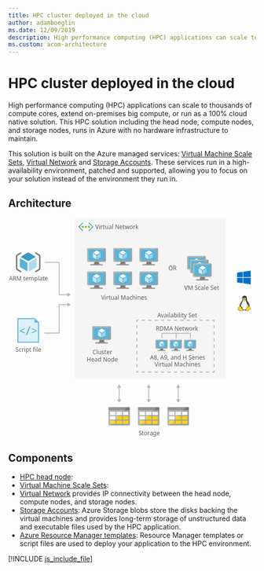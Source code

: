 ```yaml
---
title: HPC cluster deployed in the cloud
author: adamboeglin
ms.date: 12/09/2019
description: High performance computing (HPC) applications can scale to thousands of compute cores, extend on-premises big compute, or run as a 100% cloud native solution. This HPC solution including the head node, compute nodes, and storage nodes, runs in Azure with no hardware infrastructure to maintain.
ms.custom: acom-architecture
---
```

# HPC cluster deployed in the cloud

High performance computing (HPC) applications can scale to thousands of compute cores, extend on-premises big compute, or run as a 100% cloud native solution. This HPC solution including the head node, compute nodes, and storage nodes, runs in Azure with no hardware infrastructure to maintain.

This solution is built on the Azure managed services: [Virtual Machine Scale Sets](/en-us/services/virtual-machine-scale-sets/), [Virtual Network](/en-us/services/virtual-network/) and [Storage Accounts](/en-us/services/storage/). These services run in a high-availability environment, patched and supported, allowing you to focus on your solution instead of the environment they run in.


## Architecture

<svg class="architecture-diagram" aria-labelledby="hpc-cluster" height="446.681" viewbox="0 0 497.36 446.681" width="497.36" xmlns="http://www.w3.org/2000/svg"><title id="hpc-cluster">HPC cluster deployed in the cloud</title><desc>High performance computing (HPC) applications can scale to thousands of compute cores, extend on-premises big compute, or run as a 100% cloud native solution. This HPC solution including the head node, compute nodes, and storage nodes, runs in Azure with no hardware infrastructure to maintain.</desc><rect fill="#ededed" height="328" opacity="0.5" width="307.156" x="135.423"></rect><g><polyline fill="none" points="73.895 89.594 103.61 89.594 103.61 155.678 121.721 155.678" stroke="#b5b5b5" stroke-miterlimit="10" stroke-width="1.643"></polyline><polygon fill="#b5b5b5" points="120.523 159.773 127.616 155.678 120.523 151.582 120.523 159.773"></polygon></g><g><polyline fill="none" points="73.895 233.903 103.61 233.903 103.61 175.903 121.721 175.903" stroke="#b5b5b5" stroke-miterlimit="10" stroke-width="1.643"></polyline><polygon fill="#b5b5b5" points="120.523 179.998 127.616 175.903 120.523 171.807 120.523 179.998"></polygon></g><text fill="#5d5d5d" font-family="SegoeUI, Segoe UI" font-size="12" transform="translate(326 106.445)">OR</text><g><line fill="none" stroke="#b5b5b5" stroke-miterlimit="10" stroke-width="1.643" x1="286.061" x2="286.061" y1="369.996" y2="344.155"></line><polygon fill="#b5b5b5" points="290.156 368.798 286.061 375.891 281.965 368.798 290.156 368.798"></polygon><polygon fill="#b5b5b5" points="290.156 345.354 286.061 338.261 281.965 345.354 290.156 345.354"></polygon></g><g><line fill="none" stroke="#b5b5b5" stroke-miterlimit="10" stroke-width="1.643" x1="346.171" x2="346.171" y1="369.996" y2="344.155"></line><polygon fill="#b5b5b5" points="350.267 368.798 346.171 375.891 342.076 368.798 350.267 368.798"></polygon><polygon fill="#b5b5b5" points="350.267 345.354 346.171 338.261 342.076 345.354 350.267 345.354"></polygon></g><g><line fill="none" stroke="#b5b5b5" stroke-miterlimit="10" stroke-width="1.643" x1="225.862" x2="225.862" y1="369.996" y2="344.155"></line><polygon fill="#b5b5b5" points="229.958 368.798 225.862 375.891 221.767 368.798 229.958 368.798"></polygon><polygon fill="#b5b5b5" points="229.958 345.354 225.862 338.261 221.767 345.354 229.958 345.354"></polygon></g><text fill="#5d5d5d" font-family="SegoeUI, Segoe UI" font-size="12" transform="translate(303.415 201.545)"><tspan letter-spacing="-0.02em">A</tspan><tspan x="7.506" y="0">vailability Set</tspan></text><g><polyline fill="none" points="419.113 310.172 419.113 313.382 415.904 313.382" stroke="#b5b5b5" stroke-miterlimit="10" stroke-width="1.757"></polyline><line fill="none" stroke="#b5b5b5" stroke-dasharray="6.547 6.547" stroke-miterlimit="10" stroke-width="1.757" x1="409.357" x2="268.596" y1="313.382" y2="313.382"></line><polyline fill="none" points="265.322 313.382 262.113 313.382 262.113 310.172" stroke="#b5b5b5" stroke-miterlimit="10" stroke-width="1.757"></polyline><line fill="none" stroke="#b5b5b5" stroke-dasharray="6.601 6.601" stroke-miterlimit="10" stroke-width="1.757" x1="262.113" x2="262.113" y1="303.571" y2="214.455"></line><polyline fill="none" points="262.113 211.154 262.113 207.944 265.322 207.944" stroke="#b5b5b5" stroke-miterlimit="10" stroke-width="1.757"></polyline><line fill="none" stroke="#b5b5b5" stroke-dasharray="6.547 6.547" stroke-miterlimit="10" stroke-width="1.757" x1="271.869" x2="412.63" y1="207.944" y2="207.944"></line><polyline fill="none" points="415.904 207.944 419.113 207.944 419.113 211.154" stroke="#b5b5b5" stroke-miterlimit="10" stroke-width="1.757"></polyline><line fill="none" stroke="#b5b5b5" stroke-dasharray="6.601 6.601" stroke-miterlimit="10" stroke-width="1.757" x1="419.113" x2="419.113" y1="217.755" y2="306.872"></line></g><g><text fill="#5d5d5d" font-family="SegoeUI, Segoe UI" font-size="12" transform="translate(1.414 127.228)">ARM template</text><g><path d="M40.677,87.362a.428.428,0,0,1-.22-.064l-14.711-8.49a.445.445,0,0,1-.223-.389.437.437,0,0,1,.223-.382L40.362,69.6a.452.452,0,0,1,.442,0L55.518,78.1a.445.445,0,0,1,0,.769L40.9,87.3a.438.438,0,0,1-.222.063" fill="#3999c6"></path><path d="M38.562,108a.444.444,0,0,1-.226-.059L23.672,99.476a.436.436,0,0,1-.226-.386V82.105a.45.45,0,0,1,.226-.389.463.463,0,0,1,.448,0L38.782,90.18a.45.45,0,0,1,.218.387v16.987a.437.437,0,0,1-.438.445" fill="#59b4d9"></path><path d="M42.711,108a.474.474,0,0,1-.226-.059.444.444,0,0,1-.22-.386V90.677a.452.452,0,0,1,.22-.387l14.66-8.461a.458.458,0,0,1,.448,0,.452.452,0,0,1,.22.385V99.091a.446.446,0,0,1-.22.386l-14.665,8.464a.4.4,0,0,1-.217.058" fill="#59b4d9"></path><path d="M42.711,108a.474.474,0,0,1-.226-.059.444.444,0,0,1-.22-.386V90.677a.452.452,0,0,1,.22-.387l14.66-8.461a.458.458,0,0,1,.448,0,.452.452,0,0,1,.22.385V99.091a.446.446,0,0,1-.22.386l-14.665,8.464a.4.4,0,0,1-.217.058" fill="#fff" opacity="0.5" style="isolation: isolate"></path><path d="M25.188,109.886a1.45,1.45,0,0,1-.726-.195l-6.845-3.952A4.211,4.211,0,0,1,15.63,102.3V77.133a4.206,4.206,0,0,1,1.987-3.441l6.845-3.952a1.455,1.455,0,0,1,1.455,2.519l-6.845,3.952a1.4,1.4,0,0,0-.532.922V102.3a1.4,1.4,0,0,0,.532.922l6.845,3.952a1.455,1.455,0,0,1-.729,2.715Z" fill="#7a7a7a"></path><path d="M56.072,69.544a1.45,1.45,0,0,1,.726.2l6.845,3.952a4.21,4.21,0,0,1,1.987,3.442V102.3a4.206,4.206,0,0,1-1.987,3.441L56.8,109.69a1.455,1.455,0,0,1-1.455-2.519l6.845-3.952a1.4,1.4,0,0,0,.532-.922V77.133a1.4,1.4,0,0,0-.532-.922l-6.845-3.952a1.455,1.455,0,0,1,.729-2.715Z" fill="#7a7a7a"></path></g><rect fill="#f0f" height="65" opacity="0" width="80" y="66.802"></rect><rect fill="#f0f" height="64.118" opacity="0" width="78.615" x="0.385" y="66.523"></rect></g><g><text fill="#5d5d5d" font-family="SegoeUI, Segoe UI" font-size="12" transform="translate(14.823 271.537)">Script file</text><g><polygon fill="#59b4d9" points="60.631 210.345 55.831 205.545 53.831 203.545 53.631 203.545 18.631 203.545 18.631 253.545 62.631 253.545 62.631 212.545 62.631 212.345 60.631 210.345"></polygon><polygon fill="#fff" opacity="0.8" points="53.631 205.545 20.631 205.545 20.631 251.545 60.631 251.545 60.631 212.545 53.631 212.545 53.631 205.545" style="isolation: isolate"></polygon><path d="M33.238,234.675l-9.692-4.656v-1.15l9.692-5.058v2.062l-7.087,3.516v.043l7.087,3.191Z" fill="#59b4d9"></path><path d="M45.5,220.175l-7.521,18.146h-2.29l7.489-18.146Z" fill="#59b4d9"></path><path d="M57.864,229.954l-9.692,4.656v-2.051l7.1-3.158v-.065l-7.1-3.517v-2.062l9.692,5.047Z" fill="#59b4d9"></path></g><rect fill="#f0f" height="73.341" opacity="0" width="51.26" x="14.37" y="201.802"></rect><rect fill="#f0f" height="72.159" opacity="0" width="51.875" x="13.755" y="201.482"></rect></g><g><text fill="#5d5d5d" font-family="SegoeUI, Segoe UI" font-size="12" transform="translate(171.74 277.139)">Cluster<tspan x="-11.936" y="14.4">Head Node</tspan></text><g><path d="M195.8,247.769H185.375c1.253,4.424-.43,5.058-7.8,5.058v2.316h25.073v-2.316c-7.373,0-8.1-.632-6.842-5.058" fill="#7a7a7a"></path><path d="M206.964,219.75H173.018a2.169,2.169,0,0,0-2.084,2.183v23.673a2.157,2.157,0,0,0,2.084,2.165h33.947a2.37,2.37,0,0,0,2.317-2.165V221.933a2.378,2.378,0,0,0-2.317-2.183" fill="#a0a1a2"></path><path d="M206.988,219.752l-.024,0H173.017a2.168,2.168,0,0,0-2.084,2.183v23.672a2.157,2.157,0,0,0,2.084,2.166h.808Z" fill="#fff" opacity="0.2" style="isolation: isolate"></path><polygon fill="#59b4d9" points="206.288 222.701 206.288 244.82 173.84 244.82 173.84 222.701 206.288 222.701"></polygon><polygon fill="#59b4d9" points="173.84 244.82 173.884 244.82 173.884 222.702 203.55 222.657 203.551 222.657 173.84 222.702 173.84 244.82"></polygon><rect fill="#a0a1a2" height="2.317" width="25.073" x="177.571" y="252.826"></rect><path d="M190.5,221.356a.544.544,0,1,1-.545-.545.545.545,0,0,1,.545.545" fill="#b8d432"></path><path d="M190.525,233.09a.213.213,0,0,1-.1-.029l-6.752-3.9a.208.208,0,0,1-.1-.177.2.2,0,0,1,.1-.176l6.712-3.872a.205.205,0,0,1,.2,0l6.754,3.9a.205.205,0,0,1,0,.353l-6.709,3.872a.207.207,0,0,1-.1.029" fill="#fff"></path><path d="M189.555,242.563a.193.193,0,0,1-.1-.028l-6.732-3.885a.2.2,0,0,1-.1-.177v-7.8a.207.207,0,0,1,.31-.177l6.731,3.884a.214.214,0,0,1,.1.179v7.8a.208.208,0,0,1-.1.177.215.215,0,0,1-.1.028" fill="#fff" opacity="0.7" style="isolation: isolate"></path><path d="M191.461,242.563a.22.22,0,0,1-.106-.028.208.208,0,0,1-.1-.177v-7.748a.212.212,0,0,1,.1-.177l6.731-3.884a.2.2,0,0,1,.2,0,.2.2,0,0,1,.1.176v7.747a.2.2,0,0,1-.1.177l-6.729,3.885a.181.181,0,0,1-.1.028" fill="#fff" opacity="0.4" style="isolation: isolate"></path></g><rect fill="#f0f" height="72.159" opacity="0" width="57.34" x="161.023" y="219.482"></rect></g><g><text fill="#5d5d5d" font-family="SegoeUI, Segoe UI" font-size="12" transform="translate(188.906 166.482)">Virtual Machines</text><g><g><path d="M185.437,136.62H175.01c1.253,4.424-.43,5.058-7.8,5.058v2.316h25.073v-2.316c-7.373,0-8.1-.632-6.842-5.058" fill="#7a7a7a"></path><path d="M196.6,108.6H162.653a2.169,2.169,0,0,0-2.084,2.183v23.673a2.157,2.157,0,0,0,2.084,2.165H196.6a2.37,2.37,0,0,0,2.317-2.165V110.784A2.378,2.378,0,0,0,196.6,108.6" fill="#a0a1a2"></path><path d="M196.623,108.6l-.016,0H162.652a2.168,2.168,0,0,0-2.084,2.183v23.672a2.157,2.157,0,0,0,2.084,2.166h.808Z" fill="#fff" opacity="0.2" style="isolation: isolate"></path><polygon fill="#59b4d9" points="195.923 111.552 195.923 133.672 163.475 133.672 163.475 111.552 195.923 111.552"></polygon><polygon fill="#59b4d9" points="163.475 133.672 163.519 133.672 163.519 111.553 193.185 111.508 193.186 111.508 163.475 111.553 163.475 133.672"></polygon><rect fill="#a0a1a2" height="2.317" width="25.073" x="167.206" y="141.678"></rect><path d="M180.139,110.208a.544.544,0,1,1-.545-.545.545.545,0,0,1,.545.545" fill="#b8d432"></path><path d="M180.16,121.941a.213.213,0,0,1-.1-.029l-6.752-3.9a.208.208,0,0,1-.1-.177.2.2,0,0,1,.1-.176l6.712-3.872a.205.205,0,0,1,.2,0l6.754,3.9a.205.205,0,0,1,0,.353l-6.709,3.872a.207.207,0,0,1-.1.029" fill="#fff"></path><path d="M179.19,131.414a.193.193,0,0,1-.1-.028l-6.732-3.885a.2.2,0,0,1-.1-.177v-7.8a.207.207,0,0,1,.31-.177l6.731,3.884a.214.214,0,0,1,.1.179v7.8a.208.208,0,0,1-.1.177.215.215,0,0,1-.1.028" fill="#fff" opacity="0.7" style="isolation: isolate"></path><path d="M181.1,131.414a.22.22,0,0,1-.106-.028.208.208,0,0,1-.1-.177v-7.748a.212.212,0,0,1,.1-.177l6.731-3.884a.2.2,0,0,1,.2,0,.2.2,0,0,1,.1.176v7.747a.2.2,0,0,1-.1.177l-6.729,3.885a.181.181,0,0,1-.1.028" fill="#fff" opacity="0.4" style="isolation: isolate"></path></g><g><path d="M238.731,136.62H228.3c1.253,4.424-.43,5.058-7.8,5.058v2.316h25.073v-2.316c-7.373,0-8.1-.632-6.842-5.058" fill="#7a7a7a"></path><path d="M249.893,108.6H215.947a2.169,2.169,0,0,0-2.084,2.183v23.673a2.157,2.157,0,0,0,2.084,2.165h33.947a2.37,2.37,0,0,0,2.317-2.165V110.784a2.378,2.378,0,0,0-2.317-2.183" fill="#a0a1a2"></path><path d="M249.917,108.6l-.024,0H215.946a2.168,2.168,0,0,0-2.084,2.183v23.672a2.157,2.157,0,0,0,2.084,2.166h.808Z" fill="#fff" opacity="0.2" style="isolation: isolate"></path><polygon fill="#59b4d9" points="249.217 111.552 249.217 133.672 216.769 133.672 216.769 111.552 249.217 111.552"></polygon><polygon fill="#59b4d9" points="216.769 133.672 216.813 133.672 216.813 111.553 246.479 111.508 246.48 111.508 216.769 111.553 216.769 133.672"></polygon><rect fill="#a0a1a2" height="2.317" width="25.073" x="220.5" y="141.678"></rect><path d="M233.433,110.208a.544.544,0,1,1-.545-.545.545.545,0,0,1,.545.545" fill="#b8d432"></path><path d="M233.455,121.941a.213.213,0,0,1-.1-.029l-6.752-3.9a.208.208,0,0,1-.1-.177.2.2,0,0,1,.1-.176l6.712-3.872a.205.205,0,0,1,.2,0l6.754,3.9a.205.205,0,0,1,0,.353l-6.709,3.872a.207.207,0,0,1-.1.029" fill="#fff"></path><path d="M232.484,131.414a.193.193,0,0,1-.1-.028l-6.732-3.885a.2.2,0,0,1-.1-.177v-7.8a.207.207,0,0,1,.31-.177l6.731,3.884a.214.214,0,0,1,.1.179v7.8a.208.208,0,0,1-.1.177.215.215,0,0,1-.1.028" fill="#fff" opacity="0.7" style="isolation: isolate"></path><path d="M234.39,131.414a.22.22,0,0,1-.106-.028.208.208,0,0,1-.1-.177v-7.748a.212.212,0,0,1,.1-.177l6.731-3.884a.2.2,0,0,1,.2,0,.2.2,0,0,1,.1.176v7.747a.2.2,0,0,1-.1.177l-6.729,3.885a.181.181,0,0,1-.1.028" fill="#fff" opacity="0.4" style="isolation: isolate"></path></g><g><path d="M185.437,88.741H175.01c1.253,4.424-.43,5.058-7.8,5.058v2.316h25.073V93.8c-7.373,0-8.1-.632-6.842-5.058" fill="#7a7a7a"></path><path d="M196.6,60.722H162.653a2.169,2.169,0,0,0-2.084,2.183V86.578a2.157,2.157,0,0,0,2.084,2.165H196.6a2.37,2.37,0,0,0,2.317-2.165V62.905a2.378,2.378,0,0,0-2.317-2.183" fill="#a0a1a2"></path><path d="M196.623,60.724l-.016,0H162.652a2.168,2.168,0,0,0-2.084,2.183V86.578a2.157,2.157,0,0,0,2.084,2.166h.808Z" fill="#fff" opacity="0.2" style="isolation: isolate"></path><polygon fill="#59b4d9" points="195.923 63.673 195.923 85.792 163.475 85.792 163.475 63.673 195.923 63.673"></polygon><polygon fill="#59b4d9" points="163.475 85.792 163.519 85.792 163.519 63.674 193.185 63.629 193.186 63.629 163.475 63.674 163.475 85.792"></polygon><rect fill="#a0a1a2" height="2.317" width="25.073" x="167.206" y="93.799"></rect><path d="M180.139,62.328a.544.544,0,1,1-.545-.545.545.545,0,0,1,.545.545" fill="#b8d432"></path><path d="M180.16,74.062a.213.213,0,0,1-.1-.029l-6.752-3.9a.208.208,0,0,1-.1-.177.2.2,0,0,1,.1-.176l6.712-3.872a.205.205,0,0,1,.2,0l6.754,3.9a.205.205,0,0,1,0,.353l-6.709,3.872a.207.207,0,0,1-.1.029" fill="#fff"></path><path d="M179.19,83.535a.193.193,0,0,1-.1-.028l-6.732-3.885a.2.2,0,0,1-.1-.177v-7.8a.207.207,0,0,1,.31-.177l6.731,3.884a.214.214,0,0,1,.1.179v7.8a.208.208,0,0,1-.1.177.215.215,0,0,1-.1.028" fill="#fff" opacity="0.7" style="isolation: isolate"></path><path d="M181.1,83.535a.22.22,0,0,1-.106-.028.208.208,0,0,1-.1-.177V75.583a.212.212,0,0,1,.1-.177l6.731-3.884a.2.2,0,0,1,.2,0,.2.2,0,0,1,.1.176v7.747a.2.2,0,0,1-.1.177L181.2,83.508a.181.181,0,0,1-.1.028" fill="#fff" opacity="0.4" style="isolation: isolate"></path></g><g><path d="M238.731,88.741H228.3c1.253,4.424-.43,5.058-7.8,5.058v2.316h25.073V93.8c-7.373,0-8.1-.632-6.842-5.058" fill="#7a7a7a"></path><path d="M249.893,60.722H215.947a2.169,2.169,0,0,0-2.084,2.183V86.578a2.157,2.157,0,0,0,2.084,2.165h33.947a2.37,2.37,0,0,0,2.317-2.165V62.905a2.378,2.378,0,0,0-2.317-2.183" fill="#a0a1a2"></path><path d="M249.917,60.724l-.024,0H215.946a2.168,2.168,0,0,0-2.084,2.183V86.578a2.157,2.157,0,0,0,2.084,2.166h.808Z" fill="#fff" opacity="0.2" style="isolation: isolate"></path><polygon fill="#59b4d9" points="249.217 63.673 249.217 85.792 216.769 85.792 216.769 63.673 249.217 63.673"></polygon><polygon fill="#59b4d9" points="216.769 85.792 216.813 85.792 216.813 63.674 246.479 63.629 246.48 63.629 216.769 63.674 216.769 85.792"></polygon><rect fill="#a0a1a2" height="2.317" width="25.073" x="220.5" y="93.799"></rect><path d="M233.433,62.328a.544.544,0,1,1-.545-.545.545.545,0,0,1,.545.545" fill="#b8d432"></path><path d="M233.455,74.062a.213.213,0,0,1-.1-.029l-6.752-3.9a.208.208,0,0,1-.1-.177.2.2,0,0,1,.1-.176l6.712-3.872a.205.205,0,0,1,.2,0l6.754,3.9a.205.205,0,0,1,0,.353l-6.709,3.872a.207.207,0,0,1-.1.029" fill="#fff"></path><path d="M232.484,83.535a.193.193,0,0,1-.1-.028l-6.732-3.885a.2.2,0,0,1-.1-.177v-7.8a.207.207,0,0,1,.31-.177l6.731,3.884a.214.214,0,0,1,.1.179v7.8a.208.208,0,0,1-.1.177.215.215,0,0,1-.1.028" fill="#fff" opacity="0.7" style="isolation: isolate"></path><path d="M234.39,83.535a.22.22,0,0,1-.106-.028.208.208,0,0,1-.1-.177V75.583a.212.212,0,0,1,.1-.177l6.731-3.884a.2.2,0,0,1,.2,0,.2.2,0,0,1,.1.176v7.747a.2.2,0,0,1-.1.177l-6.729,3.885a.181.181,0,0,1-.1.028" fill="#fff" opacity="0.4" style="isolation: isolate"></path></g><g><path d="M291.731,136.62H281.3c1.253,4.424-.43,5.058-7.8,5.058v2.316h25.073v-2.316c-7.373,0-8.1-.632-6.842-5.058" fill="#7a7a7a"></path><path d="M302.893,108.6H268.947a2.169,2.169,0,0,0-2.084,2.183v23.673a2.157,2.157,0,0,0,2.084,2.165h33.947a2.37,2.37,0,0,0,2.317-2.165V110.784a2.378,2.378,0,0,0-2.317-2.183" fill="#a0a1a2"></path><path d="M302.917,108.6l-.024,0H268.946a2.168,2.168,0,0,0-2.084,2.183v23.672a2.157,2.157,0,0,0,2.084,2.166h.808Z" fill="#fff" opacity="0.2" style="isolation: isolate"></path><polygon fill="#59b4d9" points="302.217 111.552 302.217 133.672 269.769 133.672 269.769 111.552 302.217 111.552"></polygon><polygon fill="#59b4d9" points="269.769 133.672 269.813 133.672 269.813 111.553 299.479 111.508 299.48 111.508 269.769 111.553 269.769 133.672"></polygon><rect fill="#a0a1a2" height="2.317" width="25.073" x="273.5" y="141.678"></rect><path d="M286.433,110.208a.544.544,0,1,1-.545-.545.545.545,0,0,1,.545.545" fill="#b8d432"></path><path d="M286.455,121.941a.213.213,0,0,1-.1-.029l-6.752-3.9a.208.208,0,0,1-.1-.177.2.2,0,0,1,.1-.176l6.712-3.872a.205.205,0,0,1,.2,0l6.754,3.9a.205.205,0,0,1,0,.353l-6.709,3.872a.207.207,0,0,1-.1.029" fill="#fff"></path><path d="M285.484,131.414a.193.193,0,0,1-.1-.028l-6.732-3.885a.2.2,0,0,1-.1-.177v-7.8a.207.207,0,0,1,.31-.177l6.731,3.884a.214.214,0,0,1,.1.179v7.8a.208.208,0,0,1-.1.177.215.215,0,0,1-.1.028" fill="#fff" opacity="0.7" style="isolation: isolate"></path><path d="M287.39,131.414a.22.22,0,0,1-.106-.028.208.208,0,0,1-.1-.177v-7.748a.212.212,0,0,1,.1-.177l6.731-3.884a.2.2,0,0,1,.2,0,.2.2,0,0,1,.1.176v7.747a.2.2,0,0,1-.1.177l-6.729,3.885a.181.181,0,0,1-.1.028" fill="#fff" opacity="0.4" style="isolation: isolate"></path></g><g><path d="M291.731,88.741H281.3c1.253,4.424-.43,5.058-7.8,5.058v2.316h25.073V93.8c-7.373,0-8.1-.632-6.842-5.058" fill="#7a7a7a"></path><path d="M302.893,60.722H268.947a2.169,2.169,0,0,0-2.084,2.183V86.578a2.157,2.157,0,0,0,2.084,2.165h33.947a2.37,2.37,0,0,0,2.317-2.165V62.905a2.378,2.378,0,0,0-2.317-2.183" fill="#a0a1a2"></path><path d="M302.917,60.724l-.024,0H268.946a2.168,2.168,0,0,0-2.084,2.183V86.578a2.157,2.157,0,0,0,2.084,2.166h.808Z" fill="#fff" opacity="0.2" style="isolation: isolate"></path><polygon fill="#59b4d9" points="302.217 63.673 302.217 85.792 269.769 85.792 269.769 63.673 302.217 63.673"></polygon><polygon fill="#59b4d9" points="269.769 85.792 269.813 85.792 269.813 63.674 299.479 63.629 299.48 63.629 269.769 63.674 269.769 85.792"></polygon><rect fill="#a0a1a2" height="2.317" width="25.073" x="273.5" y="93.799"></rect><path d="M286.433,62.328a.544.544,0,1,1-.545-.545.545.545,0,0,1,.545.545" fill="#b8d432"></path><path d="M286.455,74.062a.213.213,0,0,1-.1-.029l-6.752-3.9a.208.208,0,0,1-.1-.177.2.2,0,0,1,.1-.176l6.712-3.872a.205.205,0,0,1,.2,0l6.754,3.9a.205.205,0,0,1,0,.353l-6.709,3.872a.207.207,0,0,1-.1.029" fill="#fff"></path><path d="M285.484,83.535a.193.193,0,0,1-.1-.028l-6.732-3.885a.2.2,0,0,1-.1-.177v-7.8a.207.207,0,0,1,.31-.177l6.731,3.884a.214.214,0,0,1,.1.179v7.8a.208.208,0,0,1-.1.177.215.215,0,0,1-.1.028" fill="#fff" opacity="0.7" style="isolation: isolate"></path><path d="M287.39,83.535a.22.22,0,0,1-.106-.028.208.208,0,0,1-.1-.177V75.583a.212.212,0,0,1,.1-.177l6.731-3.884a.2.2,0,0,1,.2,0,.2.2,0,0,1,.1.176v7.747a.2.2,0,0,1-.1.177l-6.729,3.885a.181.181,0,0,1-.1.028" fill="#fff" opacity="0.4" style="isolation: isolate"></path></g></g><rect fill="#f0f" height="109.462" opacity="0" width="147.926" x="160.023" y="59.482"></rect></g><g><text fill="#5d5d5d" font-family="SegoeUI, Segoe UI" font-size="12" transform="translate(358.365 146.482)">VM Scale Set</text><g><path d="M399.885,76.752H366.228a2.148,2.148,0,0,0-2.065,2.162v23.439a2.137,2.137,0,0,0,2.066,2.144h33.656a2.348,2.348,0,0,0,2.3-2.144V78.914a2.356,2.356,0,0,0-2.3-2.162" fill="#a0a1a2"></path><path d="M399.908,76.754l-.024,0H366.228a2.149,2.149,0,0,0-2.066,2.163v23.438a2.137,2.137,0,0,0,2.066,2.144h.8Z" fill="#fff" opacity="0.2" style="isolation: isolate"></path><polygon fill="#59b4d9" points="399.291 101.575 367.044 101.575 367.044 79.674 399.291 79.627 399.291 101.575"></polygon><path d="M383.566,78.343a.54.54,0,1,1-.54-.539.539.539,0,0,1,.54.539" fill="#b8d432"></path><path d="M383.587,89.961a.213.213,0,0,1-.1-.029l-6.695-3.859a.2.2,0,0,1,0-.35l6.654-3.834a.2.2,0,0,1,.2,0l6.7,3.861a.2.2,0,0,1,.1.175.2.2,0,0,1-.1.175l-6.652,3.833a.214.214,0,0,1-.1.028" fill="#fff"></path><path d="M405.833,84.208H372.177a2.148,2.148,0,0,0-2.066,2.162v23.439a2.137,2.137,0,0,0,2.066,2.144h33.656a2.348,2.348,0,0,0,2.3-2.144V86.37a2.355,2.355,0,0,0-2.3-2.162" fill="#a0a1a2"></path><path d="M405.857,84.21l-.024,0H372.177a2.148,2.148,0,0,0-2.066,2.162v23.438a2.137,2.137,0,0,0,2.066,2.144h.8Z" fill="#fff" opacity="0.2" style="isolation: isolate"></path><polygon fill="#59b4d9" points="405.24 109.031 372.992 109.031 372.992 87.13 405.24 87.083 405.24 109.031"></polygon><path d="M389.514,85.8a.54.54,0,1,1-.54-.539.539.539,0,0,1,.54.539" fill="#b8d432"></path><path d="M389.536,97.416a.213.213,0,0,1-.1-.029l-6.695-3.859a.2.2,0,0,1,0-.35l6.654-3.834a.2.2,0,0,1,.2,0l6.7,3.861a.2.2,0,0,1,.1.175.2.2,0,0,1-.1.175l-6.652,3.833a.206.206,0,0,1-.1.028" fill="#fff"></path><path d="M400.8,119.45H390.459c1.242,4.38-.427,5.008-7.737,5.008v2.294H407.58v-2.293c-7.309,0-8.026-.626-6.782-5.009" fill="#7a7a7a"></path><path d="M411.865,91.707H378.209a2.148,2.148,0,0,0-2.066,2.162v23.439a2.137,2.137,0,0,0,2.066,2.144h33.656a2.348,2.348,0,0,0,2.3-2.144V93.869a2.357,2.357,0,0,0-2.3-2.162" fill="#a0a1a2"></path><path d="M411.889,91.71l-.024,0H378.208a2.148,2.148,0,0,0-2.066,2.162v23.438a2.137,2.137,0,0,0,2.066,2.144h.8Z" fill="#fff" opacity="0.2" style="isolation: isolate"></path><polygon fill="#59b4d9" points="411.271 116.531 379.024 116.531 379.024 94.63 411.271 94.582 411.271 116.531"></polygon><rect fill="#a0a1a2" height="2.294" width="24.858" x="382.723" y="124.458"></rect><path d="M395.546,93.3a.54.54,0,1,1-.54-.539.539.539,0,0,1,.54.539" fill="#b8d432"></path><path d="M395.567,104.916a.213.213,0,0,1-.1-.029l-6.695-3.859a.2.2,0,0,1,0-.35l6.654-3.834a.2.2,0,0,1,.2,0l6.7,3.861a.2.2,0,0,1,.1.175.2.2,0,0,1-.1.175l-6.652,3.833a.214.214,0,0,1-.1.028" fill="#fff"></path><path d="M394.6,114.3a.194.194,0,0,1-.1-.027l-6.675-3.847a.2.2,0,0,1-.1-.175v-7.72a.2.2,0,0,1,.1-.175.2.2,0,0,1,.2,0l6.674,3.846a.213.213,0,0,1,.1.177v7.72a.2.2,0,0,1-.1.175.223.223,0,0,1-.1.026" fill="#fff" opacity="0.7" style="isolation: isolate"></path><path d="M396.495,114.3a.219.219,0,0,1-.1-.027.206.206,0,0,1-.1-.175v-7.672a.21.21,0,0,1,.1-.175l6.674-3.845a.2.2,0,0,1,.3.175v7.671a.2.2,0,0,1-.1.175l-6.672,3.847a.194.194,0,0,1-.1.026" fill="#fff" opacity="0.4" style="isolation: isolate"></path></g><rect fill="#f0f" height="72.159" opacity="0" width="68.091" x="358.023" y="76.482"></rect></g><g><g><path d="M315.81,265.4h-6.7c.805,2.843-.277,3.251-5.015,3.251v1.489h16.113v-1.489c-4.739,0-5.2-.406-4.4-3.251" fill="#7a7a7a"></path><path d="M322.983,247.4H301.167a1.394,1.394,0,0,0-1.339,1.4v15.213a1.386,1.386,0,0,0,1.339,1.391h21.816a1.523,1.523,0,0,0,1.489-1.391V248.8a1.528,1.528,0,0,0-1.489-1.4" fill="#a0a1a2"></path><path d="M323,247.4H301.167a1.393,1.393,0,0,0-1.339,1.4v15.213a1.386,1.386,0,0,0,1.339,1.392h.519Z" fill="#fff" opacity="0.2" style="isolation: isolate"></path><polygon fill="#59b4d9" points="322.548 249.294 322.548 263.509 301.695 263.509 301.695 249.294 322.548 249.294"></polygon><polygon fill="#59b4d9" points="301.695 263.509 301.724 263.509 301.724 249.294 320.789 249.266 320.79 249.266 301.695 249.294 301.695 263.509"></polygon><rect fill="#a0a1a2" height="1.489" width="16.113" x="304.093" y="268.654"></rect><path d="M312.4,248.43a.35.35,0,1,1-.35-.35.35.35,0,0,1,.35.35" fill="#b8d432"></path><path d="M312.419,255.97a.137.137,0,0,1-.066-.019l-4.339-2.5a.133.133,0,0,1-.065-.114.131.131,0,0,1,.065-.113l4.313-2.489a.132.132,0,0,1,.13,0l4.341,2.506a.132.132,0,0,1,0,.227l-4.312,2.488a.133.133,0,0,1-.067.019" fill="#fff"></path><path d="M311.8,262.059a.124.124,0,0,1-.066-.018l-4.327-2.5a.128.128,0,0,1-.067-.114v-5.011a.133.133,0,0,1,.2-.114l4.326,2.5a.138.138,0,0,1,.064.115v5.011a.134.134,0,0,1-.064.114.138.138,0,0,1-.066.018" fill="#fff" opacity="0.7" style="isolation: isolate"></path><path d="M313.02,262.059a.142.142,0,0,1-.068-.018.134.134,0,0,1-.064-.114v-4.979a.136.136,0,0,1,.064-.114l4.326-2.5a.128.128,0,0,1,.13,0,.13.13,0,0,1,.067.113v4.979a.129.129,0,0,1-.067.114l-4.325,2.5a.117.117,0,0,1-.064.018" fill="#fff" opacity="0.4" style="isolation: isolate"></path></g><g><path d="M344.8,265.4h-6.7c.805,2.843-.277,3.251-5.015,3.251v1.489H349.2v-1.489c-4.739,0-5.2-.406-4.4-3.251" fill="#7a7a7a"></path><path d="M351.974,247.4H330.158a1.394,1.394,0,0,0-1.339,1.4v15.213a1.386,1.386,0,0,0,1.339,1.391h21.816a1.523,1.523,0,0,0,1.489-1.391V248.8a1.528,1.528,0,0,0-1.489-1.4" fill="#a0a1a2"></path><path d="M351.99,247.4H330.158a1.393,1.393,0,0,0-1.339,1.4v15.213a1.386,1.386,0,0,0,1.339,1.392h.519Z" fill="#fff" opacity="0.2" style="isolation: isolate"></path><polygon fill="#59b4d9" points="351.54 249.294 351.54 263.509 330.686 263.509 330.686 249.294 351.54 249.294"></polygon><polygon fill="#59b4d9" points="330.686 263.509 330.715 263.509 330.715 249.294 349.78 249.266 349.781 249.266 330.686 249.294 330.686 263.509"></polygon><rect fill="#a0a1a2" height="1.489" width="16.113" x="333.084" y="268.654"></rect><path d="M341.4,248.43a.35.35,0,1,1-.35-.35.35.35,0,0,1,.35.35" fill="#b8d432"></path><path d="M341.41,255.97a.137.137,0,0,1-.066-.019l-4.339-2.5a.133.133,0,0,1-.065-.114.131.131,0,0,1,.065-.113l4.313-2.489a.132.132,0,0,1,.13,0l4.341,2.506a.132.132,0,0,1,0,.227l-4.312,2.488a.133.133,0,0,1-.067.019" fill="#fff"></path><path d="M340.786,262.059a.124.124,0,0,1-.066-.018l-4.327-2.5a.128.128,0,0,1-.067-.114v-5.011a.133.133,0,0,1,.2-.114l4.326,2.5a.138.138,0,0,1,.064.115v5.011a.134.134,0,0,1-.064.114.138.138,0,0,1-.066.018" fill="#fff" opacity="0.7" style="isolation: isolate"></path><path d="M342.011,262.059a.142.142,0,0,1-.068-.018.134.134,0,0,1-.064-.114v-4.979a.136.136,0,0,1,.064-.114l4.326-2.5a.128.128,0,0,1,.13,0,.13.13,0,0,1,.067.113v4.979a.129.129,0,0,1-.067.114l-4.325,2.5a.117.117,0,0,1-.064.018" fill="#fff" opacity="0.4" style="isolation: isolate"></path></g><g><path d="M373.792,265.4h-6.7c.805,2.843-.277,3.251-5.015,3.251v1.489h16.113v-1.489c-4.739,0-5.2-.406-4.4-3.251" fill="#7a7a7a"></path><path d="M380.965,247.4H359.149a1.394,1.394,0,0,0-1.339,1.4v15.213a1.386,1.386,0,0,0,1.339,1.391h21.816a1.523,1.523,0,0,0,1.489-1.391V248.8a1.528,1.528,0,0,0-1.489-1.4" fill="#a0a1a2"></path><path d="M380.981,247.4H359.149a1.393,1.393,0,0,0-1.339,1.4v15.213a1.386,1.386,0,0,0,1.339,1.392h.519Z" fill="#fff" opacity="0.2" style="isolation: isolate"></path><polygon fill="#59b4d9" points="380.531 249.294 380.531 263.509 359.678 263.509 359.678 249.294 380.531 249.294"></polygon><polygon fill="#59b4d9" points="359.678 263.509 359.706 263.509 359.706 249.294 378.771 249.266 378.772 249.266 359.678 249.294 359.678 263.509"></polygon><rect fill="#a0a1a2" height="1.489" width="16.113" x="362.075" y="268.654"></rect><path d="M370.387,248.43a.35.35,0,1,1-.35-.35.35.35,0,0,1,.35.35" fill="#b8d432"></path><path d="M370.4,255.97a.137.137,0,0,1-.066-.019l-4.339-2.5a.133.133,0,0,1-.065-.114.131.131,0,0,1,.065-.113l4.313-2.489a.132.132,0,0,1,.13,0l4.341,2.506a.132.132,0,0,1,0,.227l-4.312,2.488a.133.133,0,0,1-.067.019" fill="#fff"></path><path d="M369.777,262.059a.124.124,0,0,1-.066-.018l-4.327-2.5a.128.128,0,0,1-.067-.114v-5.011a.133.133,0,0,1,.2-.114l4.326,2.5a.138.138,0,0,1,.064.115v5.011a.134.134,0,0,1-.064.114.138.138,0,0,1-.066.018" fill="#fff" opacity="0.7" style="isolation: isolate"></path><path d="M371,262.059a.142.142,0,0,1-.068-.018.134.134,0,0,1-.064-.114v-4.979a.136.136,0,0,1,.064-.114l4.326-2.5a.128.128,0,0,1,.13,0,.13.13,0,0,1,.067.113v4.979a.129.129,0,0,1-.067.114l-4.325,2.5a.117.117,0,0,1-.064.018" fill="#fff" opacity="0.4" style="isolation: isolate"></path></g><polyline fill="none" points="370.879 244.285 370.879 234.428 312.879 234.428 312.879 244.285" stroke="#b5b5b5" stroke-miterlimit="10" stroke-width="1.643"></polyline><line fill="none" stroke="#b5b5b5" stroke-miterlimit="10" stroke-width="1.643" x1="341.879" x2="341.879" y1="244.285" y2="234.428"></line><text fill="#5d5d5d" font-family="SegoeUI, Segoe UI" font-size="12" transform="translate(300.603 228.762)">RDMA Network</text><text fill="#5d5d5d" font-family="SegoeUI, Segoe UI" font-size="12" transform="translate(288.705 287.762)">A8, A9, and H Series<tspan x="9.19" y="14.4">Virtual Machines</tspan></text></g><g><g><path d="M204.06,420.3a1.6,1.6,0,0,0,1.657,1.657h40.291a1.6,1.6,0,0,0,1.657-1.657V391.433H204.06Z" fill="#a0a1a2"></path><path d="M246.009,384.8H205.717a1.6,1.6,0,0,0-1.657,1.657v4.971h43.605v-4.971a1.6,1.6,0,0,0-1.657-1.657" fill="#7a7a7a"></path><rect fill="#fff" height="6.628" width="10.989" x="220.456" y="394.31"></rect><rect fill="#fcd116" height="6.628" width="10.989" x="220.456" y="403.293"></rect><rect fill="#fcd116" height="6.628" width="10.989" x="233.538" y="403.293"></rect><rect fill="#fff" height="6.628" width="10.989" x="233.538" y="394.31"></rect><rect fill="#fff" height="6.628" width="10.989" x="207.374" y="394.31"></rect><rect fill="#fff" height="6.628" width="10.989" x="207.374" y="403.293"></rect><rect fill="#fcd116" height="6.628" width="10.989" x="207.374" y="412.189"></rect><rect fill="#fcd116" height="6.628" width="10.989" x="220.456" y="412.189"></rect><rect fill="#fcd116" height="6.628" width="10.989" x="233.538" y="412.189"></rect><path d="M205.717,384.8a1.781,1.781,0,0,0-1.657,1.657V420.3a1.781,1.781,0,0,0,1.657,1.657h1.831L242.084,384.8Z" fill="#fff" opacity="0.2" style="isolation: isolate"></path></g><g><path d="M264.171,420.3a1.6,1.6,0,0,0,1.657,1.657h40.291a1.6,1.6,0,0,0,1.657-1.657V391.433H264.171Z" fill="#a0a1a2"></path><path d="M306.119,384.8H265.828a1.6,1.6,0,0,0-1.657,1.657v4.971h43.605v-4.971a1.6,1.6,0,0,0-1.657-1.657" fill="#7a7a7a"></path><rect fill="#fff" height="6.628" width="10.989" x="280.567" y="394.31"></rect><rect fill="#fcd116" height="6.628" width="10.989" x="280.567" y="403.293"></rect><rect fill="#fcd116" height="6.628" width="10.989" x="293.648" y="403.293"></rect><rect fill="#fff" height="6.628" width="10.989" x="293.648" y="394.31"></rect><rect fill="#fff" height="6.628" width="10.989" x="267.485" y="394.31"></rect><rect fill="#fff" height="6.628" width="10.989" x="267.485" y="403.293"></rect><rect fill="#fcd116" height="6.628" width="10.989" x="267.485" y="412.189"></rect><rect fill="#fcd116" height="6.628" width="10.989" x="280.567" y="412.189"></rect><rect fill="#fcd116" height="6.628" width="10.989" x="293.648" y="412.189"></rect><path d="M265.828,384.8a1.781,1.781,0,0,0-1.657,1.657V420.3a1.781,1.781,0,0,0,1.657,1.657h1.831L302.195,384.8Z" fill="#fff" opacity="0.2" style="isolation: isolate"></path></g><g><path d="M324.282,420.3a1.6,1.6,0,0,0,1.657,1.657H366.23a1.6,1.6,0,0,0,1.657-1.657V391.433H324.282Z" fill="#a0a1a2"></path><path d="M366.23,384.8H325.939a1.6,1.6,0,0,0-1.657,1.657v4.971h43.605v-4.971a1.6,1.6,0,0,0-1.657-1.657" fill="#7a7a7a"></path><rect fill="#fff" height="6.628" width="10.989" x="340.677" y="394.31"></rect><rect fill="#fcd116" height="6.628" width="10.989" x="340.677" y="403.293"></rect><rect fill="#fcd116" height="6.628" width="10.989" x="353.759" y="403.293"></rect><rect fill="#fff" height="6.628" width="10.989" x="353.759" y="394.31"></rect><rect fill="#fff" height="6.628" width="10.989" x="327.596" y="394.31"></rect><rect fill="#fff" height="6.628" width="10.989" x="327.596" y="403.293"></rect><rect fill="#fcd116" height="6.628" width="10.989" x="327.596" y="412.189"></rect><rect fill="#fcd116" height="6.628" width="10.989" x="340.677" y="412.189"></rect><rect fill="#fcd116" height="6.628" width="10.989" x="353.759" y="412.189"></rect><path d="M325.939,384.8a1.781,1.781,0,0,0-1.657,1.657V420.3a1.781,1.781,0,0,0,1.657,1.657h1.831L362.305,384.8Z" fill="#fff" opacity="0.2" style="isolation: isolate"></path></g><text fill="#5d5d5d" font-family="SegoeUI, Segoe UI" font-size="12" transform="translate(265.621 441.748)"><tspan letter-spacing="-0.032em">S</tspan><tspan x="5.988" y="0">torage</tspan></text><rect fill="#f0f" height="62" opacity="0" width="166" x="202.265" y="383.223"></rect></g><g><text fill="#5d5d5d" font-family="SegoeUI, Segoe UI" font-size="12" transform="translate(177.309 21.723)">Virtual Network</text><g><path d="M172.81,17.949a.82.82,0,0,0,0-1.078l-1.438-1.438-6.47-6.29a.689.689,0,0,0-1.018,0h0a.712.712,0,0,0,0,1.078l6.77,6.65a.759.759,0,0,1,0,1.078l-6.889,6.889a.759.759,0,0,0,0,1.078h0a.741.741,0,0,0,1.018,0l6.41-6.35.06-.06Z" fill="#3999c6"></path><path d="M143.216,17.949a.82.82,0,0,1,0-1.078l1.438-1.438,6.47-6.29a.689.689,0,0,1,1.018,0h0a.712.712,0,0,1,0,1.078l-6.65,6.65a.759.759,0,0,0,0,1.078l6.77,6.889a.759.759,0,0,1,0,1.078h0a.741.741,0,0,1-1.018,0l-6.53-6.29-.06-.06Z" fill="#3999c6"></path><path d="M153.939,17.41a1.994,1.994,0,0,1-1.977,1.977,2.193,2.193,0,0,1-2.1-1.977,2.023,2.023,0,0,1,2.1-1.977A1.955,1.955,0,0,1,153.939,17.41Z" fill="#7fba00"></path><path d="M159.99,17.41a1.994,1.994,0,0,1-1.977,1.977,2.193,2.193,0,0,1-2.1-1.977,2.1,2.1,0,0,1,2.1-1.977A1.994,1.994,0,0,1,159.99,17.41Z" fill="#7fba00"></path><circle cx="164.123" cy="17.41" fill="#7fba00" r="1.977"></circle></g><rect fill="#f0f" height="21" opacity="0" width="120" x="141.754" y="6.801"></rect></g><g><g><g><polygon fill="#0072c6" points="478.624 120.103 493.781 120.103 493.781 106.802 478.624 108.967 478.624 120.103"></polygon><polygon fill="#0072c6" points="477.541 120.103 477.541 109.122 465.941 110.668 465.941 120.103 477.541 120.103"></polygon><polygon fill="#0072c6" points="478.624 121.186 478.624 132.476 493.781 134.642 493.781 121.186 478.624 121.186"></polygon><polygon fill="#0072c6" points="477.541 121.186 465.941 121.186 465.941 130.775 477.541 132.322 477.541 121.186"></polygon></g></g><rect fill="#f0f" height="34.045" opacity="0" width="34.045" x="463.314" y="105.001"></rect></g><g><g><polygon fill="#fff" points="479.984 161.667 481.896 161.667 483.436 162.162 484.578 166.048 488.454 172.372 490.765 176.981 491.03 178.887 490.844 180.743 488.614 183.318 485.189 186.439 480.993 186.667 476.798 186.667 474.867 183.398 472.113 178.138 472.113 174.873 475.04 170.863 476.503 168.367 476.847 165.898 476.598 163.588 477.136 162.162 479.984 161.667"></polygon><path d="M482.882,165.708c-.293-.125-.513-.2-.707-.268a2.852,2.852,0,0,1-.692-.308,3.167,3.167,0,0,0-1.553-.562v0h-.091a1.986,1.986,0,0,0-.64.109,2.879,2.879,0,0,0-1.06.72l-.076.073-.005.005a1.517,1.517,0,0,1-.135.1l-.092.067c-.138.1-.344.253-.642.476a.7.7,0,0,0-.279.819,1.9,1.9,0,0,0,.942.985,3.263,3.263,0,0,1,.549.432c.088.08.171.156.261.228a1.714,1.714,0,0,0,1.057.411q.072,0,.142,0a2.379,2.379,0,0,0,1.233-.357c.121-.069.236-.143.347-.215a3.013,3.013,0,0,1,.676-.361,2.24,2.24,0,0,0,1.45-1.158.8.8,0,0,0-.021-.662A1.228,1.228,0,0,0,482.882,165.708Z" fill="#fcd116"></path><path d="M492.556,183.053l0-.005a2.687,2.687,0,0,1-.5-1.237l-.035-.154a2.162,2.162,0,0,0-.54-1.2,1.524,1.524,0,0,0-1.166-.341l-.2.007-.107,0-.016.018a3.179,3.179,0,0,1-2.036,1.033,1.173,1.173,0,0,1-.3-.037,1.86,1.86,0,0,1-1.129-1.783l0-.062-.061.01-.016.005-.064.033a1.907,1.907,0,0,0-.879,1.346,13.6,13.6,0,0,0-.261,2.42,8.535,8.535,0,0,1-.4,1.765c-.073.247-.149.5-.216.753a3.333,3.333,0,0,0-.066,2.3,2.071,2.071,0,0,0,1.94,1.24c.069,0,.141,0,.212-.008a4.206,4.206,0,0,0,2.751-1.608,6.793,6.793,0,0,1,2.423-1.653c.307-.147.6-.286.834-.428.473-.285.673-.53.691-.844A2.571,2.571,0,0,0,492.556,183.053Z" fill="#fcd116"></path><path d="M476.015,184.176a8.893,8.893,0,0,1-1.083-1.534l0-.011a13.653,13.653,0,0,0-1.222-2.226,2.209,2.209,0,0,0-1.4-1.02,1.494,1.494,0,0,0-.219-.018h-.052a1.233,1.233,0,0,0-.881.464,5.544,5.544,0,0,0-.415.526,5.915,5.915,0,0,1-.475.6,2.392,2.392,0,0,1-1.006.537l-.191.066a1.489,1.489,0,0,0-.951.73,2.115,2.115,0,0,0-.062,1.282q.013.085.027.172a2.782,2.782,0,0,1,.008,1.3,2.269,2.269,0,0,0-.159,1.685c.145.282.453.459,1,.573.3.062.646.1,1.016.139a7.51,7.51,0,0,1,2.773.675l.014.007h0a5.615,5.615,0,0,0,2.509.681,3.184,3.184,0,0,0,.707-.075,1.821,1.821,0,0,0,1.539-1.785,3.449,3.449,0,0,0-.98-2.141C476.349,184.59,476.179,184.379,476.015,184.176Z" fill="#fcd116"></path><path d="M481.291,157.667q-.307,0-.641.026c-5.625.453-4.133,6.4-4.217,8.386a7.191,7.191,0,0,1-1.4,4.025,19.889,19.889,0,0,0-3.616,6.017,7.181,7.181,0,0,0-.384,3.318c-.051.046-.1.093-.146.143-.345.369-.6.815-.885,1.116a2.75,2.75,0,0,1-1.06.515,1.9,1.9,0,0,0-1.15.9h0v0h0a2.378,2.378,0,0,0-.1,1.508,3.234,3.234,0,0,1,.051,1.293,2.493,2.493,0,0,0-.139,1.974,1.67,1.67,0,0,0,1.249.765,13.181,13.181,0,0,1,3.693.78l.1-.187-.1.187a5.246,5.246,0,0,0,3.481.646,2.261,2.261,0,0,0,1.612-1.258c.78,0,1.636-.334,3.008-.41.93-.075,2.093.33,3.429.256a1.815,1.815,0,0,0,.155.417l0,0a2.5,2.5,0,0,0,2.507,1.429,4.547,4.547,0,0,0,3-1.738l-.162-.136.163.135c.842-1.021,2.239-1.444,3.165-2a1.5,1.5,0,0,0,.868-1.137,2.757,2.757,0,0,0-.955-1.838h0a3.032,3.032,0,0,1-.448-1.229,2.442,2.442,0,0,0-.656-1.395h0a1.661,1.661,0,0,0-.506-.305,7.2,7.2,0,0,0-.23-4.922,16.535,16.535,0,0,0-2.9-4.631c-1.06-1.337-2.1-2.606-2.076-4.48.032-2.86.315-8.165-4.719-8.172Zm.681,4.407a1.268,1.268,0,0,1,.78.266,1.779,1.779,0,0,1,.586.739,2.369,2.369,0,0,1,.222.988.1.1,0,0,0,0,.027,2.4,2.4,0,0,1-.2,1.02,1.981,1.981,0,0,1-.286.477q-.057-.027-.118-.052h0c-.283-.121-.5-.2-.681-.261a1.091,1.091,0,0,0,.168-.289,1.535,1.535,0,0,0,.115-.554c0-.008,0-.015,0-.025a1.538,1.538,0,0,0-.079-.538.992.992,0,0,0-.248-.419.506.506,0,0,0-.354-.161h-.019a.518.518,0,0,0-.345.137.989.989,0,0,0-.278.4,1.53,1.53,0,0,0-.115.556v.023a1.645,1.645,0,0,0,.022.319,3.374,3.374,0,0,0-.722-.268,2.8,2.8,0,0,1-.023-.3v-.029a2.362,2.362,0,0,1,.2-1.02,1.8,1.8,0,0,1,.572-.75,1.261,1.261,0,0,1,.788-.281h.014Zm-3.909.31a.828.828,0,0,1,.534.2,1.554,1.554,0,0,1,.454.62,2.415,2.415,0,0,1,.2.87v0a2.578,2.578,0,0,1,0,.387q-.056.016-.11.035a2.4,2.4,0,0,0-.541.27,1.42,1.42,0,0,0,.006-.341v-.019a1.49,1.49,0,0,0-.108-.438.846.846,0,0,0-.22-.323.36.36,0,0,0-.244-.1H478a.354.354,0,0,0-.25.146.848.848,0,0,0-.16.356,1.426,1.426,0,0,0-.03.468v.012a1.442,1.442,0,0,0,.108.446.835.835,0,0,0,.22.322q.023.02.045.035c-.094.072-.139.106-.216.162l-.177.13a1.61,1.61,0,0,1-.367-.546,2.445,2.445,0,0,1-.2-.87v0a2.44,2.44,0,0,1,.1-.888,1.528,1.528,0,0,1,.38-.667.82.82,0,0,1,.556-.268h.049Zm1.778,2.241a2.973,2.973,0,0,1,1.612.555,9.9,9.9,0,0,0,1.407.58h0a1.171,1.171,0,0,1,.637.512.74.74,0,0,1,.018.617,2.171,2.171,0,0,1-1.414,1.124h0a6.106,6.106,0,0,0-1.033.581,2.307,2.307,0,0,1-1.344.346h0a1.66,1.66,0,0,1-1.026-.4,6.579,6.579,0,0,0-.816-.664h0a1.83,1.83,0,0,1-.915-.952.647.647,0,0,1,.259-.758c.3-.223.5-.374.641-.475a2.822,2.822,0,0,0,.237-.18h0a3.055,3.055,0,0,1,1.116-.781,1.916,1.916,0,0,1,.621-.106Zm3.08,1.821a1.554,1.554,0,0,0-.621.239c-.232.129-.492.295-.775.458a3.917,3.917,0,0,1-1.861.638,2.5,2.5,0,0,1-1.552-.606c-.194-.154-.354-.308-.482-.428-.064-.06-.119-.111-.171-.151a.265.265,0,0,0-.18-.079l0,.182c-.006.061-.013.059-.013.059a.256.256,0,0,1,.05.029c.038.029.091.077.154.136.125.117.292.279.5.441a2.737,2.737,0,0,0,1.7.658,4.1,4.1,0,0,0,1.982-.67c.288-.166.549-.332.772-.456a1.51,1.51,0,0,1,.518-.208l-.014-.24Zm.642.865a32.14,32.14,0,0,0,2.313,5.957,13.882,13.882,0,0,1,1.467,4.021,2.47,2.47,0,0,1,.681.086c.857-2.221-.727-4.614-1.451-5.28-.292-.284-.306-.411-.161-.4a7.649,7.649,0,0,1,2.192,3.669,4.7,4.7,0,0,1,.024,2.221q.135.056.273.122c1.375.67,1.884,1.252,1.639,2.047-.081,0-.16,0-.237,0h-.022c.2-.63-.242-1.095-1.418-1.627-1.219-.536-2.191-.483-2.355.6q-.016.086-.025.174a1.8,1.8,0,0,0-.275.122,2.31,2.31,0,0,0-1.059,1.579,13.659,13.659,0,0,0-.271,2.486h0a9.643,9.643,0,0,1-.424,1.8,6.142,6.142,0,0,1-7.124.436c-.16-.252-.343-.5-.531-.749-.12-.157-.244-.314-.367-.468a1.484,1.484,0,0,0,.613-.115.774.774,0,0,0,.423-.437,1.754,1.754,0,0,0-.46-1.552,8.424,8.424,0,0,0-2.381-2.025h0a3.371,3.371,0,0,1-1.53-1.859,4.174,4.174,0,0,1-.02-2.19,13,13,0,0,1,1.694-3.681c.144-.106.051.2-.54,1.294-.53,1-1.52,3.32-.164,5.128a10.75,10.75,0,0,1,.859-3.827c.751-1.7,2.323-4.657,2.448-7.011.064.047.286.2.384.252h0a7.163,7.163,0,0,1,.785.643,1.94,1.94,0,0,0,1.162.452h0a2.572,2.572,0,0,0,1.477-.377,6.8,6.8,0,0,1,.986-.56h0a2.649,2.649,0,0,0,1.387-.933Zm3.921,10.828a2.247,2.247,0,0,1,.884.231c.892.412,1.172.765.928,1.284a1.885,1.885,0,0,1-1.686.85c-.615-.159-.914-1.044-.814-1.714a.644.644,0,0,1,.688-.651Zm-1.01,1.223a1.909,1.909,0,0,0,1.171,1.834,2.912,2.912,0,0,0,2.391-1.014c.1,0,.188-.008.278-.011a1.465,1.465,0,0,1,1.128.327h0a2.175,2.175,0,0,1,.52,1.169,3.1,3.1,0,0,0,.545,1.416h0c.655.727.866,1.218.848,1.532s-.245.546-.664.8c-.838.506-2.323.945-3.272,2.094a4.152,4.152,0,0,1-2.712,1.588,2.033,2.033,0,0,1-2.1-1.2v0a3.415,3.415,0,0,1,.072-2.253,15.068,15.068,0,0,0,.618-2.529h0a13.547,13.547,0,0,1,.259-2.407,1.87,1.87,0,0,1,.852-1.31l.061-.032Zm-14.383.062a1.435,1.435,0,0,1,.211.017,2.186,2.186,0,0,1,1.36,1,13.492,13.492,0,0,1,1.216,2.216h0a15.294,15.294,0,0,0,1.586,2.177,3.563,3.563,0,0,1,.969,2.1v.005a1.773,1.773,0,0,1-1.5,1.73,4.876,4.876,0,0,1-3.19-.608h0a12.556,12.556,0,0,0-3.8-.82,1.268,1.268,0,0,1-.96-.544,2.167,2.167,0,0,1,.162-1.64v-.008a3.268,3.268,0,0,0-.035-1.49,2.1,2.1,0,0,1,.056-1.247h0a1.435,1.435,0,0,1,.919-.7,2.95,2.95,0,0,0,1.218-.616l0,0,0,0c.338-.356.591-.8.888-1.12a1.159,1.159,0,0,1,.879-.447h.013Z" fill="#3e3e3e"></path></g><rect fill="#f0f" height="34.045" opacity="0" width="34.045" x="463.314" y="156.001"></rect></g></svg>

## Components
* [HPC head node](http://azure.microsoft.com/services/virtual-machines/): 
* [Virtual Machine Scale Sets](http://azure.microsoft.com/services/virtual-machine-scale-sets/): 
* [Virtual Network](http://azure.microsoft.com/services/virtual-network/) provides IP connectivity between the head node, compute nodes, and storage nodes.
* [Storage Accounts](http://azure.microsoft.com/services/storage/): Azure Storage blobs store the disks backing the virtual machines and provides long-term storage of unstructured data and executable files used by the HPC application.
* [Azure Resource Manager templates](https://docs.microsoft.com/api/Redirecthttp://azure.microsoft.com/documentation/articles/virtual-machines-windows-cli-deploy-templates/): Resource Manager templates or script files are used to deploy your application to the HPC environment.

[!INCLUDE [js_include_file](../_js/index.md)]
